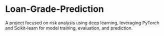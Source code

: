 # Loan-Grade-Prediction
A project focused on risk analysis using deep learning, leveraging PyTorch and Scikit-learn for model training, evaluation, and prediction.
